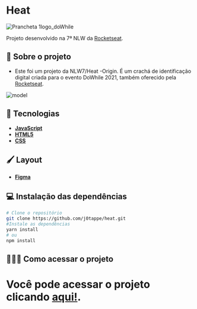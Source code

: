 # Heat 
![Prancheta 1logo_doWhile](https://user-images.githubusercontent.com/31297561/138885681-bafffc85-55d8-4964-8f60-d964002d3214.png)

Projeto desenvolvido na 7ª NLW da [Rocketseat](https://rocketseat.com.br/).

## 🧩 Sobre o projeto

- Este foi um projeto da NLW7/Heat -Origin. É um crachá de identificação digital criada para o evento DoWhile 2021, também oferecido pela [Rocketseat](https://rocketseat.com.br/).

![model](https://user-images.githubusercontent.com/31297561/138886073-02ecfba2-b212-4df4-986a-9a906c8c2bf2.jpg)

## 🚀 Tecnologias
 - **[JavaScript](https://developer.mozilla.org/pt-BR/docs/Web/JavaScript)**
 - **[HTML5](https://developer.mozilla.org/en-US/docs/Web/HTML)**
 - **[CSS](https://developer.mozilla.org/en-US/docs/Web/CSS)**

## 🖌️ Layout

- **[Figma](https://www.figma.com/file/SK7KpolSjxqUvM55drG38v/%5BNLW-Heat---Mission%3A-Origin%5D-DoWhile2021-(Community))**


## 💻 Instalação das dependências
```bash
# Clone o repositório
git clone https://github.com/j0tappe/heat.git
#Instale as dependências
yarn install
# ou
npm install
```

## 👨🏻‍💻 Como acessar o projeto

# Você pode acessar o projeto clicando [aqui!](https://j0tappe.github.io/heat/).

